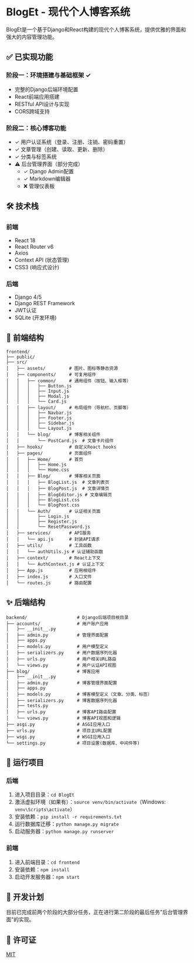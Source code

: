 # BlogEt - 现代个人博客系统

BlogEt是一个基于Django和React构建的现代个人博客系统，提供优雅的界面和强大的内容管理功能。

## ✅ 已实现功能

### 阶段一：环境搭建与基础框架 ✓
- 完整的Django后端环境配置
- React前端应用搭建
- RESTful API设计与实现
- CORS跨域支持

### 阶段二：核心博客功能
- ✓ 用户认证系统（登录、注册、注销、密码重置）
- ✓ 文章管理（创建、读取、更新、删除）
- ✓ 分类与标签系统
- ⚠️ 后台管理界面（部分完成）
  - ✓ Django Admin配置
  - ✓ Markdown编辑器
  - ❌ 管理仪表板

## 🛠️ 技术栈

### 前端
- React 18
- React Router v6
- Axios
- Context API (状态管理)
- CSS3 (响应式设计)

### 后端
- Django 4/5
- Django REST Framework
- JWT认证
- SQLite (开发环境)

## 🎈 前端结构

```
frontend/
├── public/
├── src/
│   ├── assets/         # 图片、图标等静态资源
│   ├── components/     # 可复用组件
│   │   ├── common/     # 通用组件（按钮、输入框等）
│   │   │   ├── Button.js
│   │   │   ├── Input.js
│   │   │   ├── Modal.js
│   │   │   └── Card.js
│   │   ├── layout/     # 布局组件（导航栏、页脚等）
│   │   │   ├── Navbar.js
│   │   │   ├── Footer.js
│   │   │   ├── Sidebar.js
│   │   │   └── Layout.js
│   │   └── blog/       # 博客相关组件
│   │       └── PostCard.js  # 文章卡片组件
│   ├── hooks/          # 自定义React hooks
│   ├── pages/          # 页面组件
│   │   ├── Home/       # 首页
│   │   │   ├── Home.js
│   │   │   └── Home.css
│   │   ├── Blog/       # 博客相关页面
│   │   │   ├── BlogList.js  # 文章列表页
│   │   │   ├── BlogPost.js  # 文章详情页
│   │   │   ├── BlogEditor.js # 文章编辑页
│   │   │   ├── BlogList.css
│   │   │   └── BlogPost.css
│   │   └── Auth/       # 认证相关页面
│   │       ├── Login.js
│   │       ├── Register.js
│   │       └── ResetPassword.js
│   ├── services/       # API服务
│   │   └── api.js      # 封装API请求
│   ├── utils/          # 工具函数
│   │   └── authUtils.js # 认证辅助函数
│   ├── context/        # React上下文
│   │   └── AuthContext.js # 认证上下文
│   ├── App.js          # 应用根组件
│   ├── index.js        # 入口文件
│   └── routes.js       # 路由配置
```

## ✨ 后端结构

```
backend/                   # Django后端项目根目录
├── accounts/              # 用户账户应用
│   ├── __init__.py
│   ├── admin.py           # 管理界面配置
│   ├── apps.py
│   ├── models.py          # 用户模型定义
│   ├── serializers.py     # 用户数据序列化器
│   ├── urls.py            # 用户相关URL路由
│   └── views.py           # 用户认证API视图
├── blog/                  # 博客应用
│   ├── __init__.py
│   ├── admin.py           # 博客管理界面配置
│   ├── apps.py
│   ├── models.py          # 博客模型定义（文章、分类、标签）
│   ├── serializers.py     # 博客数据序列化器
│   ├── tests.py
│   ├── urls.py            # 博客API路由配置
│   └── views.py           # 博客API视图和逻辑
├── asgi.py                # ASGI应用入口
├── urls.py                # 项目主URL配置
├── wsgi.py                # WSGI应用入口
└── settings.py            # 项目设置(数据库、中间件等)
```

## 🚀 运行项目

### 后端
1. 进入项目目录：`cd BlogEt`
2. 激活虚拟环境（如果有）：`source venv/bin/activate`（Windows: `venv\Scripts\activate`）
3. 安装依赖：`pip install -r requirements.txt`
4. 运行数据库迁移：`python manage.py migrate`
5. 启动服务器：`python manage.py runserver`

### 前端
1. 进入前端目录：`cd frontend`
2. 安装依赖：`npm install`
3. 启动开发服务器：`npm start`

## 📝 开发计划

目前已完成前两个阶段的大部分任务，正在进行第二阶段的最后任务"后台管理界面"的实现。

## 📜 许可证

[MIT](LICENSE)
